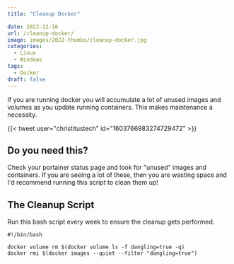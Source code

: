 ```yaml
---
title: "Cleanup Docker"

date: 2022-12-16
url: /cleanup-docker/
image: images/2022-thumbs/cleanup-docker.jpg
categories:
  - Linux
  - Windows
tags:
  - Docker
draft: false
---
```

If you are running docker you will accumulate a lot of unused images and volumes as you update running containers. This makes maintenance a necessity.
<!--more-->

{{< tweet user="christitustech" id="1603766983274729472" >}}

## Do you need this?

Check your portainer status page and look for "unused" images and containers. If you are seeing a lot of these, then you are wasting space and I'd recommend running this script to clean them up! 


## The Cleanup Script

Run this bash script every week to ensure the cleanup gets performed. 

```
#!/bin/bash

docker volume rm $(docker volume ls -f dangling=true -q)
docker rmi $(docker images --quiet --filter "dangling=true")
```
